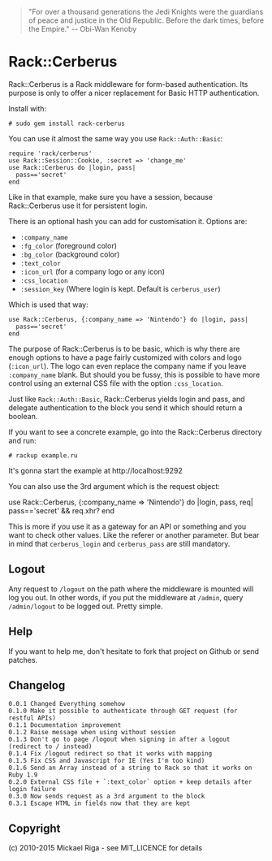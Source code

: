 >"For over a thousand generations the Jedi Knights were the guardians of peace and justice in the Old Republic. Before the dark times, before the Empire." -- Obi-Wan Kenoby

Rack::Cerberus
==============

Rack::Cerberus is a Rack middleware for form-based authentication. Its purpose is only 
to offer a nicer replacement for Basic HTTP authentication.

Install with:

    # sudo gem install rack-cerberus

You can use it almost the same way you use `Rack::Auth::Basic`:

    require 'rack/cerberus'
    use Rack::Session::Cookie, :secret => 'change_me'
    use Rack::Cerberus do |login, pass|
      pass=='secret'
    end
	
Like in that example, make sure you have a session, because Rack::Cerberus use it for
persistent login.
	
There is an optional hash you can add for customisation it. Options are:

- `:company_name`
- `:fg_color` (foreground color)
- `:bg_color` (background color)
- `:text_color`
- `:icon_url` (for a company logo or any icon)
- `:css_location`
- `:session_key` (Where login is kept. Default is `cerberus_user`)

Which is used that way:

    use Rack::Cerberus, {:company_name => 'Nintendo'} do |login, pass|
      pass=='secret'
    end
	
The purpose of Rack::Cerberus is to be basic, which is why there are enough options to have
a page fairly customized with colors and logo (`:icon_url`). The logo can even replace
the company name if you leave `:company_name` blank. But should you be fussy, this is possible
to have more control using an external CSS file with the option `:css_location`.

Just like `Rack::Auth::Basic`, Rack::Cerberus yields login and pass, and delegate authentication
to the block you send it which should return a boolean.

If you want to see a concrete example, go into the Rack::Cerberus directory and run:

    # rackup example.ru
	
It's gonna start the example at http://localhost:9292

You can also use the 3rd argument which is the request object:

use Rack::Cerberus, {:company_name => 'Nintendo'} do |login, pass, req|
  pass=='secret' && req.xhr?
end

This is more if you use it as a gateway for an API or something and you want to check other values.
Like the referer or another parameter.
But bear in mind that `cerberus_login` and `cerberus_pass` are still mandatory.

Logout
------

Any request to `/logout` on the path where the middleware is mounted will log you out.
In other words, if you put the middleware at `/admin`, query `/admin/logout` to be
logged out. Pretty simple.

Help
----

If you want to help me, don't hesitate to fork that project on Github or send patches.

Changelog
---------

	0.0.1 Changed Everything somehow
	0.1.0 Make it possible to authenticate through GET request (for restful APIs)
	0.1.1 Documentation improvement
	0.1.2 Raise message when using without session
	0.1.3 Don't go to page /logout when signing in after a logout (redirect to / instead)
	0.1.4 Fix /logout redirect so that it works with mapping
	0.1.5 Fix CSS and Javascript for IE (Yes I'm too kind)
	0.1.6 Send an Array instead of a string to Rack so that it works on Ruby 1.9
	0.2.0 External CSS file + `:text_color` option + keep details after login failure
	0.3.0 Now sends request as a 3rd argument to the block
	0.3.1 Escape HTML in fields now that they are kept

Copyright
---------

(c) 2010-2015 Mickael Riga - see MIT_LICENCE for details 
